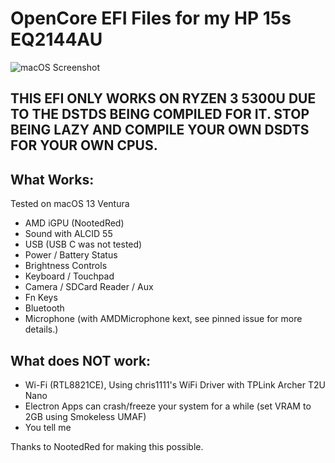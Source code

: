 # OpenCore EFI Files for my HP 15s EQ2144AU

![macOS Screenshot](https://github.com/Otus9051/Hackintosh-HP-15s-eq2144au/assets/58171861/8b4212e3-d406-4217-8e79-6eec43db214f)


## THIS EFI ONLY WORKS ON RYZEN 3 5300U DUE TO THE DSTDS BEING COMPILED FOR IT. STOP BEING LAZY AND COMPILE YOUR OWN DSDTS FOR YOUR OWN CPUS.

## What Works:
Tested on macOS 13 Ventura
- AMD iGPU (NootedRed)
- Sound with ALCID 55
- USB (USB C was not tested)
- Power / Battery Status
- Brightness Controls
- Keyboard / Touchpad
- Camera / SDCard Reader / Aux
- Fn Keys
- Bluetooth
- Microphone (with AMDMicrophone kext, see pinned issue for more details.)

## What does NOT work:
- Wi-Fi (RTL8821CE), Using chris1111's WiFi Driver with TPLink Archer T2U Nano
- Electron Apps can crash/freeze your system for a while (set VRAM to 2GB using Smokeless UMAF)
- You tell me

Thanks to NootedRed for making this possible.
